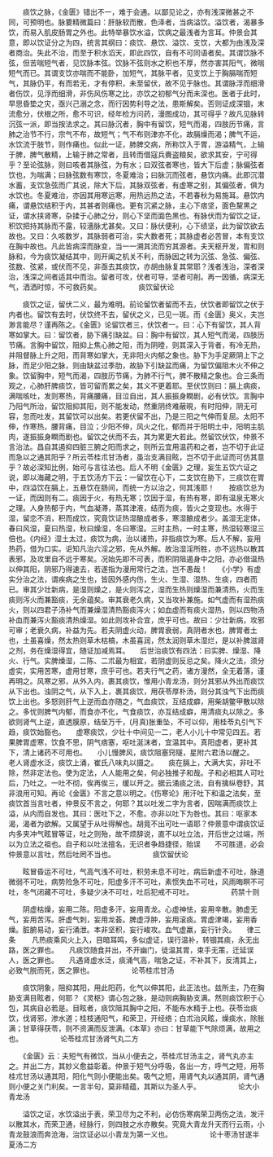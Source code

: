 <!-- { "loadSidebar": true } -->
　　痰饮之脉，《金匮》错出不一，难于会通。以鄙见论之，亦有浅深微甚之不同，可预明也。脉要精微篇曰：肝脉软而散，色泽者，当病溢饮。溢饮者，渴暴多饮，而易入肌皮肠胃之外也。此特举暴饮水溢，饮病之最浅者为言耳。仲景会其意，即以饮证分之为四，统言其纲曰：痰饮、悬饮、溢饮、支饮，大都为由浅及深者商治。失此不治，而至于积水滔天，即此四饮，自有不可同语者矣。其谓饮脉不弦，但苦喘短气者，见饮脉本弦。饮脉不弦则水之积也不厚，然亦害其阳气，微喘短气而已。其谓支饮亦喘而不能卧，加短气，其脉平者，见支饮上于胸膈喘而短气，其脉仍平，有而若无，才有停积，未至留伏，故不见于脉也。其谓脉浮而细滑者伤饮，见浮而细滑，非伤风伤寒之比，亦饮之初郁气分而未深也。医者于此时，早思昏垫之灾，亟兴己溺之念，而行因势利导之法，患斯解矣。否则证成深锢，末流愈分，伏根之所，愈不可识，经年检方问药，漫图成功，其可得乎？故凡见脉转沉弦一派，即当按法求之。其曰脉沉者，胸中有留饮，短气而渴，四肢历节痛，言肺之治节不行，宗气不布，故短气；气不布则津亦不化，故膈燥而渴；脾气不运，水饮流于肢节，则作痛也。似此一证，肺脾交病，所称饮入于胃，游溢精气，上输于脾，脾气散精，上输于肺之常者，且转而借寇兵賷盗粮矣，欲求其安，宁可得乎？至论弦脉，则曰咳者其脉弦，为有水；曰双弦者寒也，皆大下后虚；脉偏弦者饮也，为喘满；曰脉弦数有寒饮，冬夏难治；曰脉沉而弦者，悬饮内痛。此即沉潜水蓄，支饮急弦而广其说，除大下后，其脉双弦者，有虚寒之别，其偏弦者，俱为水饮也。冬夏难治，亦因其用寒远寒，用热远热之法，不若春秋为易施耳。悬饮内痛，谓悬饮结积于内，其甚者则痛也。更有沉紧之脉，主心下痞坚，面色黧黑之证，谓水挟肾寒，杂揉于心肺之分，则心下坚而面色黑也。有脉伏而为留饮之证，积饮把持其脉而不露，较濇脉尤甚矣。又曰：脉伏便利，心下绩坚，此为留饮欲去故也。又曰：久咳数岁，其脉弱者可治，实大数者死；其脉虚者必苦冒，本有支饮在胸中故也。凡此皆病深而脉变，当一一溯其流而穷其源者。夫天枢开发，胃和则脉和，今为痰饮凝结其中，则开阖之机关不利，而脉因之转为沉弦、急弦、偏弦、弦数、弦紧，或伏而不见，非亟去其痰饮，亦胡由脉复其常耶？浅者浅治，深者深治，浅深之间者适其中而治。留者可攻，伏者可导，坚者可削。再一因循，病深无气，洒洒时惊，不可救药矣。
　　　　　痰饮留伏论

　　痰饮之证，留伏二义，最为难明。前论留饮者留而不去，伏饮者即留饮之伏于内者也。留饮有去时，伏饮终不去，留伏之义，已见一斑。而《金匮》奥义，夫岂渺言能尽？谨再陈之。《金匮》论留饮者三，伏饮者一。曰：心下有留饮，其人背寒如掌大。曰：留饮者，胁下痛引缺盆。曰：胸中有留饮，其人短气而渴，四肢历节痛。言胸中留饮，阻抑上焦心肺之阳，而为阴曀，则其深入于背者，有冷无热，并阻督脉上升之阳，而背寒如掌大，无非阳火内郁之象也。胁下为手足厥阴上下之脉，而足少阳之脉，则由缺盆过季肋，故胁下引缺盆而痛，为留饮偏阻木火不伸之象。饮留胸中，短气而渴，四肢历节痛，为肺不行气，脾不散精之象也。合三条而观之，心肺肝脾痰饮，皆可留而累之矣，其义不更着耶。至伏饮则曰：膈上病痰，满喘咳吐，发则寒热，背痛腰痛，目泣自出，其人振振身瞤剧，必有伏饮。言胸中乃阳气所治，留饮阻抑其阳，则不能发动，然重阴终难蔽晛，有时阳伸，阴无可容，忽而吐发，其留饮可以出矣。若更伏留不出，乃是三阳之气伸而复屈。太阳不伸，作寒热，腰背痛，目泣；少阳不伸，风火之化，郁而并于阳明土中，阳明主肌肉，遂振振身瞤而剧也。留饮之伏而不去，其为累更大若此。然留饮伏饮，仲景不言治法。昌自其遏抑四脏三腑之阳而求之，则所云宜用温药和之者，岂不切于此证而急以之通其阳乎？所云苓桂朮甘汤者，虽治支满目眩，岂不切于此证而可仿其意乎？故必深知比例，始可与言往法也。后人不明《金匮》之理，妄生五饮六证之说，即以海藏之明，于五饮汤方下云：一留饮在心下，二支饮在胁下，三痰饮在胃中，四溢饮在膈上，五悬饮在肠间，而统一方以治之，何其浅耶！　　按痰饮总为一证，而因则有二。痰因于火，有热无寒；饮因于湿，有热有寒，即有温泉无寒火之理。人身热郁于内，气血凝滞，蒸其津液，结而为痰，皆火之变现也。水得于湿，留恋不消，积而成饮，究竟饮证热湿酿成者多，寒湿酿成者少。盖湿无定体，春曰风湿，夏曰热湿，秋曰燥湿，冬曰寒湿。三时主热，一时主寒，热湿较寒湿三倍也。《内经》湿土太过，痰饮为病，治以诸热，非指痰饮为寒。后人不解，妄用热药，借为口实。讵知凡治六淫之邪，先从外解。故治湿淫所胜，亦不远热以散其表邪，及攻里自不远于寒矣。况始先即不可表，而积阴阻遏身中之阳，亦必借温热以伸其阳，阴邪乃得速去，若遂指为漫用常行之法，岂不愚哉！　　《小学》有虚实分治之法，谓疾病之生也，皆因外感内伤，生火、生湿、湿热、生痰，四者而已。审其少壮新病，是湿则燥之，是火则泻之，湿而生热则燥湿而兼清热，火而生痰则泻火而兼豁痰，无余蕴矣。审其衰老久病，又当攻补兼施。如气虚而有湿热痰火，则以四君子汤补气而兼燥湿清热豁痰泻火；如血虚而有痰火湿热，则以四物汤补血而兼泻火豁痰清热燥湿。如此则攻补合宜，庶乎可也。故曰：少壮新病，攻邪可审；老衰久病，补益为先。若夫阴虚火动，脾胃衰弱，真阴者水也，脾胃者土也，土虽喜燥，然太热则草木枯槁，木虽喜润，然太润则草木湿烂，是以补脾滋肾之剂，务在燥湿得宜，随证加减焉耳。　　后世治痰饮有四法：曰实脾、燥湿、降火、行气。实脾燥湿，二陈、二朮最为相宜，若阴虚则反忌之矣。降火之法，须分虚实，实用苦寒，虚用甘寒，庶乎可也。若夫行气之药，诸方漫然，全无着落，谨再明之。风寒之邪，从外入内，裹其痰饮，惟用小青龙汤，则分其邪从外出而痰饮从下出也。浊阴之气，从下入上，裹其痰饮，用茯苓厚朴汤，则分其浊气下出而痰饮上出也。多怒则肝气上逆而血亦随之，气血痰饮，互结成癖，用柴胡鳖甲散以除之。多忧则脾气内郁，而食亦不化，气食痰饮，亦互结成癖，用清痰丸以除之。多欲则肾气上逆，直透膜原，结垒万千，(月真)胀重坠，不可以仰，用桂苓丸引气下趋，痰饮始豁也。　　虚寒痰饮，少壮十中间见一二，老人小儿十中常见四五。若果脾胃虚寒，饮食不思，阴气痞塞，呕吐涎沫者，宜温其中。真阳虚者，更补其下，清上诸药不可用也。　　小儿慢脾风，痰饮阻塞窍隧，星附六君汤以醒之。　　老人肾虚水泛，痰饮上涌，崔氏八味丸以摄之。　　痰在膈上，大满大实，非吐不除，然非定法也。使为定法，人人能用之矣，何必独推子和哉。子和必相其人可吐后，乃吐之。一吐不彻，俟再俟三，缓以开之。据云涌痰之法，自有擒纵卷舒，其非浪用可知。再论《金匮》不言之意以明之。《伤寒论》用汗吐下和温之法矣，至痰饮首当言吐者，仲景反不言之，何耶？其以吐发二字为言者，因喘满而痰饮上溢，从内而自发也。其曰：医吐下之，不愈。亦非以吐下为咎也。其曰：呕家本渴，渴者为欲解。又属望于从吐得解也。胡竟不出可吐一语耶？仲景意中谓痰饮证内多夹冲气眩冒等证，吐之则殆，故不烦辞说，直不以吐立法，开后世之过端，所以为立法之祖也。自子和以吐法擅名，无识者争趋捷径，贻误　　不可胜道，必会仲景意以言吐，然后吐罔不当也。
　　　　　痰饮留伏论

　　眩冒昏运不可吐，气高气浅不可吐，积劳未息不可吐，病后新虚不可吐，脉道微弱不可吐，病势险急不可吐，阳虚多汗不可吐，素惯失血不可吐，风雨晦瞑不可吐，冬气闭藏不可吐，多疑少决不可吐，吐后犯戒不可吐。
　　　　　药禁十则

　　阴虚枯燥，妄用二陈。阳虚多汗，妄用青龙。心虚神怯，妄用辛散。肺虚无气，妄用苦泻。肝虚气刺，妄用龙荟。脾虚浮肿，妄用滚痰。胃虚津竭，妄用香燥。脏腑易动，妄行涌泄。本非坚积，妄行峻攻。血气虚羸，妄行针灸。　　律三条
　　凡热痰乘风火上入，目暗耳鸣，多似虚证，误行温补，转锢其痰，永无出路，医之罪也。　　凡痰饮随食并出，不开幽门，徒温其胃，束手无策，迁延误人，医之罪也。　　凡遇肾虚水泛，痰涌气高，喘急之证，不补其下，反清其上，必致气脱而死，医之罪也。
　　　　　论苓桂朮甘汤

　　痰饮阴象，阻抑其阳，用此阳药，化气以伸其阳，此正法也。兹所主，乃在胸胁支满目眩者，何耶？《灵枢》谓心包之脉，是动则病胸胁支满。然则痰饮积于心包，其病自必若是。目眩者，痰饮阻其胸中之阳，不能布水精于上也。茯苓治痰饮，伐肾邪，渗水道；桂枝通阳气，和荣卫，开经络；白朮治风眩，燥痰水，除胀满；甘草得茯苓，则不资满而反泄满。《本草》亦曰：甘草能下气除烦满，故用之也。
　　　　　论苓桂朮甘汤肾气丸二方

　　《金匮》云：夫短气有微饮，当从小便去之，苓桂朮甘汤主之，肾气丸亦主之。并出二方，其妙义愈益彰着。仲景于短气分呼吸，各出一方，呼气之短，用苓桂朮甘汤以通其阳，阳化气则小便能出矣。吸气之短，用肾气丸以通其阴，肾气通则小便之关门利矣。一言半句，莫非精蕴，其斯以为圣人乎。
　　　　　论大小青龙汤

　　溢饮之证，水饮溢出于表，荣卫尽为之不利，必仿伤寒病荣卫两伤之法，发汗以散其水，而荣卫通，经脉行，则四肢之水亦散矣。究竟大青龙升天而行云雨，小青龙鼓浪而奔沧海，治饮证必以小青龙为第一义也。
　　　　　论十枣汤甘遂半夏汤二方

